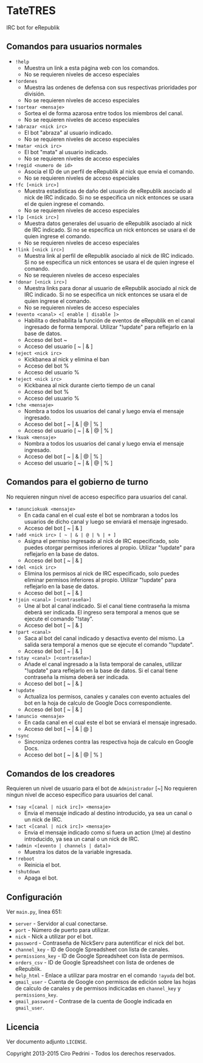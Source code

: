 # TateTRES
IRC bot for eRepublik

## Comandos para usuarios normales
* `!help`
    * Muestra un link a esta página web con los comandos.
    * No se requieren niveles de acceso especiales
* `!ordenes`
    * Muestra las ordenes de defensa con sus respectivas prioridades por división.
    * No se requieren niveles de acceso especiales
* `!sortear <mensaje>`
    * Sortea el <mensaje> de forma azarosa entre todos los miembros del canal.
    * No se requieren niveles de acceso especiales
* `!abrazar <nick irc>`
    * El bot "abraza" al usuario indicado.
    * No se requieren niveles de acceso especiales
* `!matar <nick irc>`
    * El bot "mata" al usuario indicado.
    * No se requieren niveles de acceso especiales
* `!regid <numero de id>`
    * Asocia el ID de un perfil de eRepublik al nick que envia el comando.
    * No se requieren niveles de acceso especiales
* `!fc [<nick irc>]`
    * Muestra estadisticas de daño del usuario de eRepublik asociado al nick de IRC indicado. Si no se especifica un nick entonces se usara el de quien ingrese el comando.
    * No se requieren niveles de acceso especiales
* `!lp [<nick irc>]`
    * Muestra datos generales del usuario de eRepublik asociado al nick de IRC indicado. Si no se especifica un nick entonces se usara el de quien ingrese el comando.
    * No se requieren niveles de acceso especiales
* `!link [<nick irc>]`
    * Muestra link al perfil de eRepublik asociado al nick de IRC indicado. Si no se especifica un nick entonces se usara el de quien ingrese el comando.
    * No se requieren niveles de acceso especiales
* `!donar [<nick irc>]`
    * Muestra links para donar al usuario de eRepublik asociado al nick de IRC indicado. Si no se especifica un nick entonces se usara el de quien ingrese el comando.
    * No se requieren niveles de acceso especiales
* `!evento <canal> <[ enable | disable ]>`
    * Habilita o deshabilita la función de eventos de eRepublik en el canal ingresado de forma temporal. Utilizar "!update" para reflejarlo en la base de datos.
    * Acceso del bot ~
    * Acceso del usuario [ ~ | & ]
* `!eject <nick irc>`
    * Kickbanea al nick y elimina el ban
    * Acceso del bot %
    * Acceso del usuario %
* `!eject <nick irc>`
    * Kickbanea al nick durante cierto tiempo de un canal
    * Acceso del bot %
    * Acceso del usuario %
* `!che <mensaje>`
    * Nombra a todos los usuarios del canal y luego envia el mensaje ingresado.
    * Acceso del bot [ ~ | & | @ | % ]
    * Acceso del usuario [ ~ | & | @ | % ]
* `!kuak <mensaje>`
    * Nombra a todos los usuarios del canal y luego envia el mensaje ingresado.
    * Acceso del bot [ ~ | & | @ | % ]
    * Acceso del usuario [ ~ | & | @ | % ]

## Comandos para el gobierno de turno

No requieren ningun nivel de acceso especifico para usuarios del canal.

* `!anunciokuak <mensaje>`
    * En cada canal en el cual este el bot se nombraran a todos los usuarios de dicho canal y luego se enviará el mensaje ingresado.
    * Acceso del bot [ ~ | & ]
* `!add <nick irc> [ ~ | & | @ | % | + ]`
    * Asigna el permiso ingresado al nick de IRC especificado, solo puedes otorgar permisos inferiores al propio. Utilizar "!update" para reflejarlo en la base de datos.
    * Acceso del bot [ ~ | & ]
* `!del <nick irc>`
    * Elimina los permisos al nick de IRC especificado, solo puedes eliminar permisos inferiores al propio. Utilizar "!update" para reflejarlo en la base de datos.
    * Acceso del bot [ ~ | & ]
* `!join <canal> [<contraseña>]`
    * Une al bot al canal indicado. Si el canal tiene contraseña la misma deberá ser indicada. El ingreso sera temporal a menos que se ejecute el comando "!stay".
    * Acceso del bot [ ~ | & ]
* `!part <canal>`
    * Saca al bot del canal indicado y desactiva evento del mismo. La salida sera temporal a menos que se ejecute el comando "!update".
    * Acceso del bot [ ~ | & ]
* `!stay <canal> [<contraseña>]`
    * Añade el canal ingresado a la lista temporal de canales, utilizar "!update" para reflejarlo en la base de datos. Si el canal tiene contraseña la misma deberá ser indicada.
    * Acceso del bot [ ~ | & ]
* `!update`
    * Actualiza los permisos, canales y canales con evento actuales del bot en la hoja de calculo de Google Docs correspondiente.
    * Acceso del bot [ ~ | & ]
* `!anuncio <mensaje>`
    * En cada canal en el cual este el bot se enviará el mensaje ingresado.
    * Acceso del bot [ ~ | & | @ ]
* `!sync`
    * Sincroniza ordenes contra las respectiva hoja de calculo en Google Docs.
    * Acceso del bot [ ~ | & | @ | % ]

## Comandos de los creadores

Requieren un nivel de usuario para el bot de `Administrador` [~]
No requieren ningun nivel de acceso especifico para usuarios del canal.

* `!say <[canal | nick irc]> <mensaje>`
    * Envia el mensaje indicado al destino introducido, ya sea un canal o un nick de IRC.
* `!act <[canal | nick irc]> <mensaje>`
    * Envia el mensaje indicado como si fuera un action (/me) al destino introducido, ya sea un canal o un nick de IRC.
* `!admin <[evento | channels | data]>`
    * Muestra los datos de la variable ingresada.
* `!reboot`
    * Reinicia el bot.
* `!shutdown`
    * Apaga el bot.

## Configuración

Ver `main.py`, linea 651:

* `server` - Servidor al cual conectarse.
* `port` - Número de puerto para utilizar.
* `nick` - Nick a utilizar por el bot.
* `password` - Contraseña de NickServ para autentificar el nick del bot.
* `channel_key` - ID de Google Spreadsheet con lista de canales.
* `permissions_key` - ID de Google Spreadsheet con lista de permisos.
* `orders_csv` - ID de Google Spreadsheet con lista de ordenes de eRepublik.
* `help_html` - Enlace a utilizar para mostrar en el comando `!ayuda` del bot.
* `gmail_user` - Cuenta de Google con permisos de edición sobre las hojas de calculo de canales y de permisos indicicadas en `channel_key` y `permissions_key`.
* `gmail_password` - Contrase de la cuenta de Google indicada en `gmail_user`.

## Licencia

Ver documento adjunto `LICENSE`.

Copyright 2013-2015 Ciro Pedrini - Todos los derechos reservados.

